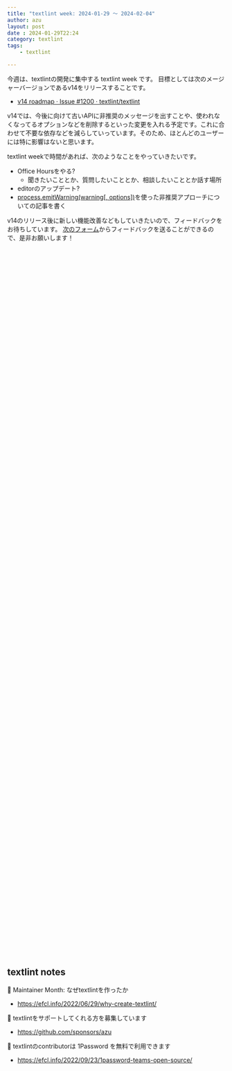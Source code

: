 ```yaml
---
title: "textlint week: 2024-01-29 〜 2024-02-04"
author: azu
layout: post
date : 2024-01-29T22:24
category: textlint
tags:
    - textlint

---
```


今週は、textlintの開発に集中する textlint week です。
目標としては次のメージャーバージョンであるv14をリリースすることです。

- [v14 roadmap · Issue #1200 · textlint/textlint](https://github.com/textlint/textlint/issues/1200)

v14では、今後に向けて古いAPIに非推奨のメッセージを出すことや、使われなくなってるオプションなどを削除するといった変更を入れる予定です。これに合わせて不要な依存などを減らしていっています。そのため、ほとんどのユーザーには特に影響はないと思います。

textlint weekで時間があれば、次のようなことをやっていきたいです。

- Office Hoursをやる?
  - 聞きたいこととか、質問したいこととか、相談したいこととか話す場所
- editorのアップデート?
- [process.emitWarning(warning[, options])](https://nodejs.org/api/process.html#processemitwarningwarning-options)を使った非推奨アプローチについての記事を書く

v14のリリース後に新しい機能改善などもしていきたいので、フィードバックをお待ちしています。
[次のフォーム](https://tally.so/r/w2P92M)からフィードバックを送ることができるので、是非お願いします！

<iframe data-tally-src="https://tally.so/embed/w2P92M?alignLeft=1&hideTitle=1&transparentBackground=1&dynamicHeight=1" loading="lazy" width="100%" height="1631" frameborder="0" marginheight="0" marginwidth="0" title="textlint Feedback"></iframe><script>var d=document,w="https://tally.so/widgets/embed.js",v=function(){"undefined"!=typeof Tally?Tally.loadEmbeds():d.querySelectorAll("iframe[data-tally-src]:not([src])").forEach((function(e){e.src=e.dataset.tallySrc}))};if("undefined"!=typeof Tally)v();else if(d.querySelector('script[src="'+w+'"]')==null){var s=d.createElement("script");s.src=w,s.onload=v,s.onerror=v,d.body.appendChild(s);}</script>

## textlint notes

📝 Maintainer Month: なぜtextlintを作ったか
- https://efcl.info/2022/06/29/why-create-textlint/

💖 textlintをサポートしてくれる方を募集しています
- https://github.com/sponsors/azu

🔑 textlintのcontributorは 1Password を無料で利用できます
- https://efcl.info/2022/09/23/1password-teams-open-source/
